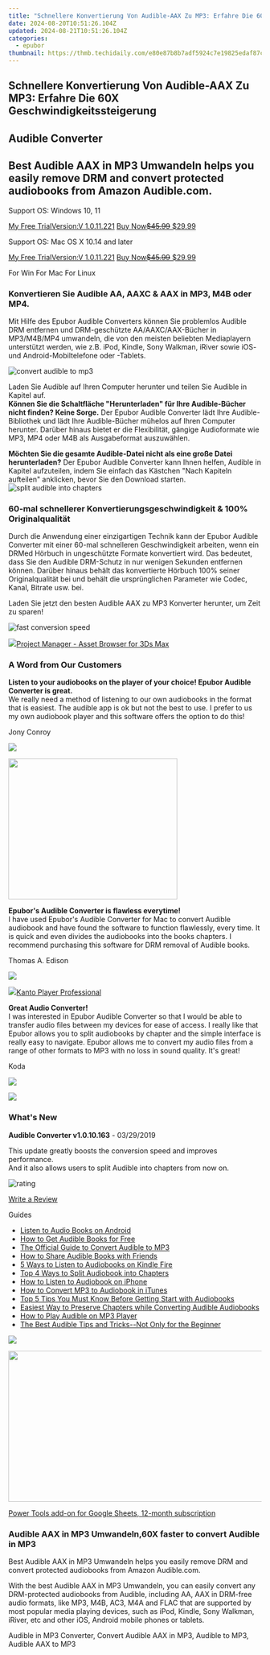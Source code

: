 ```yaml
---
title: "Schnellere Konvertierung Von Audible-AAX Zu MP3: Erfahre Die 60X Geschwindigkeitssteigerung"
date: 2024-08-20T10:51:26.104Z
updated: 2024-08-21T10:51:26.104Z
categories:
  - epubor
thumbnail: https://thmb.techidaily.com/e80e87b8b7adf5924c7e19825edaf87c4a24e25709274277d78686c2fc4acab7.jpg
---
```


## Schnellere Konvertierung Von Audible-AAX Zu MP3: Erfahre Die 60X Geschwindigkeitssteigerung

## Audible Converter

## Best Audible AAX in MP3 Umwandeln helps you easily remove DRM and convert protected audiobooks from Amazon Audible.com.

Support OS: Windows 10, 11

[My Free TrialVersion:V 1.0.11.221](https://tools.techidaily.com/epubor/audible-converter/) [Buy Now~~$45.99~~ $29.99](https://tools.techidaily.com/epubor/audible-converter/)

Support OS: Mac OS X 10.14 and later

[My Free TrialVersion:V 1.0.11.221](https://tools.techidaily.com/epubor/audible-converter/) [Buy Now~~$45.99~~ $29.99](https://tools.techidaily.com/epubor/audible-converter/)

For Win For Mac For Linux 



### Konvertieren Sie Audible AA, AAXC & AAX in MP3, M4B oder MP4.

Mit Hilfe des Epubor Audible Converters können Sie problemlos Audible DRM entfernen und DRM-geschützte AA/AAXC/AAX-Bücher in MP3/M4B/MP4 umwandeln, die von den meisten beliebten Mediaplayern unterstützt werden, wie z.B. iPod, Kindle, Sony Walkman, iRiver sowie iOS- und Android-Mobiltelefone oder -Tablets.

![convert audible to mp3](http://www.epubor.com/images/uppic/convert-audible-to-mp3-successfully-newaudible.png)



Laden Sie Audible auf Ihren Computer herunter und teilen Sie Audible in Kapitel auf.   
**Können Sie die Schaltfläche "Herunterladen" für Ihre Audible-Bücher nicht finden? Keine Sorge.** Der Epubor Audible Converter lädt Ihre Audible-Bibliothek und lädt Ihre Audible-Bücher mühelos auf Ihren Computer herunter. Darüber hinaus bietet er die Flexibilität, gängige Audioformate wie MP3, MP4 oder M4B als Ausgabeformat auszuwählen.  
  
**Möchten Sie die gesamte Audible-Datei nicht als eine große Datei herunterladen?** Der Epubor Audible Converter kann Ihnen helfen, Audible in Kapitel aufzuteilen, indem Sie einfach das Kästchen "Nach Kapiteln aufteilen" anklicken, bevor Sie den Download starten.  
![split audible into chapters](http://www.epubor.com/images/DOWNLOAd-audible-to-mp3-split.png) 



### 60-mal schnellerer Konvertierungsgeschwindigkeit & 100% Originalqualität

Durch die Anwendung einer einzigartigen Technik kann der Epubor Audible Converter mit einer 60-mal schnelleren Geschwindigkeit arbeiten, wenn ein DRMed Hörbuch in ungeschützte Formate konvertiert wird. Das bedeutet, dass Sie den Audible DRM-Schutz in nur wenigen Sekunden entfernen können. Darüber hinaus behält das konvertierte Hörbuch 100% seiner Originalqualität bei und behält die ursprünglichen Parameter wie Codec, Kanal, Bitrate usw. bei. 

Laden Sie jetzt den besten Audible AAX zu MP3 Konverter herunter, um Zeit zu sparen!

![fast conversion speed](http://www.epubor.com/images/fast-conversion.png)



<!-- affiliate ads begin -->
<a href="https://secure.2checkout.com/order/checkout.php?PRODS=4709458&QTY=1&AFFILIATE=108875&CART=1"><img src="https://3d-kstudio.com/wp-content/uploads/2019/10/Project-Manager-version-3-1600x900-768x419.jpg" border="0">Project Manager - Asset Browser for 3Ds Max</a>
<!-- affiliate ads end -->
###  A Word from Our Customers

**Listen to your audiobooks on the player of your choice! Epubor Audible Converter is great.**  
 We really need a method of listening to our own audiobooks in the format that is easiest. The audible app is ok but not the best to use. I prefer to us my own audiobook player and this software offers the option to do this!

Jony Conroy

![](https://www.epubor.com/promotion/images/customer-1.png) 

<!-- affiliate ads begin -->
<a href="https://aligracehair.sjv.io/c/5597632/2087264/19272" target="_top" id="2087264"><img src="//a.impactradius-go.com/display-ad/19272-2087264" border="0" alt="" width="336" height="280"/></a><img height="0" width="0" src="https://imp.pxf.io/i/5597632/2087264/19272" style="position:absolute;visibility:hidden;" border="0" />
<!-- affiliate ads end -->
**Epubor's Audible Converter is flawless everytime!**   
I have used Epubor's Audible Converter for Mac to convert Audible audiobook and have found the software to function flawlessly, every time. It is quick and even divides the audiobooks into the books chapters. I recommend purchasing this software for DRM removal of Audible books.

Thomas A. Edison

![](https://www.epubor.com/promotion/images/customer-2.png) 

<!-- affiliate ads begin -->
<a href="https://secure.2checkout.com/order/checkout.php?PRODS=4742929&QTY=1&AFFILIATE=108875&CART=1"><img src="https://secure.avangate.com/images/merchant/e09fdffe648a30658a9657bbed7b2388/products/boxshot(2).png" border="0">Kanto Player Professional</a>
<!-- affiliate ads end -->
**Great Audio Converter!**  
 I was interested in Epubor Audible Converter so that I would be able to transfer audio files between my devices for ease of access. I really like that Epubor allows you to split audiobooks by chapter and the simple interface is really easy to navigate. Epubor allows me to convert my audio files from a range of other formats to MP3 with no loss in sound quality. It's great!

Koda

![](http://www.epubor.com/images/profile-1.jpeg) 

<!-- affiliate ads begin -->
<a href="https://shop.incomedia.eu/order/checkout.php?PRODS=14095146&QTY=1&AFFILIATE=108875&CART=1"><img src="https://secure.2checkout.com/images/merchant/8b6cc3ee5ec407721ce3bf5ff4c0f56b/PRO_BUY_728x90-EN.jpg" border="0"></a>
<!-- affiliate ads end -->


### What's New

**Audible Converter v1.0.10.163** \- 03/29/2019

This update greatly boosts the conversion speed and improves performance.  
And it also allows users to split Audible into chapters from now on.

![rating](http://www.epubor.com/images/star.png)

[Write a Review](https://tools.techidaily.com/epubor/audible-converter/)

Guides 

* [Listen to Audio Books on Android](https://tools.techidaily.com/epubor/products/)
* [How to Get Audible Books for Free](https://tools.techidaily.com/epubor/products/)
* [The Official Guide to Convert Audible to MP3](https://tools.techidaily.com/epubor/products/)
* [How to Share Audible Books with Friends](https://tools.techidaily.com/epubor/products/)
* [5 Ways to Listen to Audiobooks on Kindle Fire](https://tools.techidaily.com/epubor/products/)
* [Top 4 Ways to Split Audiobook into Chapters](https://tools.techidaily.com/epubor/products/)
* [How to Listen to Audiobook on iPhone](https://tools.techidaily.com/epubor/products/)
* [How to Convert MP3 to Audiobook in iTunes](https://tools.techidaily.com/epubor/products/)
* [Top 5 Tips You Must Know Before Getting Start with Audiobooks](https://tools.techidaily.com/epubor/products/)
* [Easiest Way to Preserve Chapters while Converting Audible Audiobooks](https://tools.techidaily.com/epubor/products/)
* [How to Play Audible on MP3 Player](https://tools.techidaily.com/epubor/products/)
* [The Best Audible Tips and Tricks--Not Only for the Beginner](https://tools.techidaily.com/epubor/products/)

![](http://www.epubor.com/images/product-guide2.jpg) 

<!-- affiliate ads begin -->
<a href="https://25home.pxf.io/c/5597632/2090698/16836" target="_top" id="2090698"><img src="//a.impactradius-go.com/display-ad/16836-2090698" border="0" alt="" width="720" height="300"/></a>
<!-- affiliate ads end -->


<!-- affiliate ads begin -->
<a href="https://secure.2checkout.com/order/checkout.php?PRODS=4721564&QTY=1&AFFILIATE=108875&CART=1">Power Tools add-on for Google Sheets, 12-month subscription</a>
<!-- affiliate ads end -->
### Audible AAX in MP3 Umwandeln,60X faster to convert Audible in MP3

Best Audible AAX in MP3 Umwandeln helps you easily remove DRM and convert protected audiobooks from Amazon Audible.com.

With the best Audible AAX in MP3 Umwandeln, you can easily convert any DRM-protected audiobooks from Audible, including AA, AAX in DRM-free audio formats, like MP3, M4B, AC3, M4A and FLAC that are supported by most popular media playing devices, such as iPod, Kindle, Sony Walkman, iRiver, etc and other iOS, Android mobile phones or tablets.

Audible in MP3 Converter, Convert Audible AAX in MP3, Audible to MP3, Audible AAX to MP3

<ins class="adsbygoogle"
     style="display:block"
     data-ad-format="autorelaxed"
     data-ad-client="ca-pub-7571918770474297"
     data-ad-slot="1223367746"></ins>



<ins class="adsbygoogle"
     style="display:block"
     data-ad-client="ca-pub-7571918770474297"
     data-ad-slot="8358498916"
     data-ad-format="auto"
     data-full-width-responsive="true"></ins>


